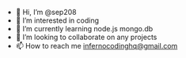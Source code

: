 - 👋 Hi, I’m @sep208
- 👀 I’m interested in coding
- 🌱 I’m currently learning node.js mongo.db
- 💞️ I’m looking to collaborate on any projects
- 📫 How to reach me infernocodinghq@gmail.com

<!---
sep208/sep208 is a ✨ special ✨ repository because its `README.md` (this file) appears on your GitHub profile.
You can click the Preview link to take a look at your changes.
--->
